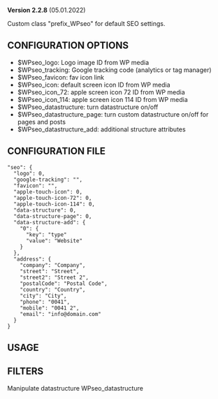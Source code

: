 **Version 2.2.8** (05.01.2022)

Custom class "prefix_WPseo" for default SEO settings.

## CONFIGURATION OPTIONS
* $WPseo_logo: Logo image ID from WP media
* $WPseo_tracking: Google tracking code (analytics or tag manager)
* $WPseo_favicon: fav icon link
* $WPseo_icon: default screen icon ID from WP media
* $WPseo_icon_72: apple screen icon 72 ID from WP media
* $WPseo_icon_114: apple screen icon 114 ID from WP media
* $WPseo_datastructure: turn datastructure on/off
* $WPseo_datastructure_page: turn custom datastructure on/off for pages and posts
* $WPseo_datastructure_add: additional structure attributes

## CONFIGURATION FILE
```
"seo": {
  "logo": 0,
  "google-tracking": "",
  "favicon": "",
  "apple-touch-icon": 0,
  "apple-touch-icon-72": 0,
  "apple-touch-icon-114": 0,
  "data-structure": 0,
  "data-structure-page": 0,
  "data-structure-add": {
    "0": {
      "key": "type"
      "value": "Website"
    }
  },
  "address": {
    "company": "Company",
    "street": "Street",
    "street2": "Street 2",
    "postalCode": "Postal Code",
    "country": "Country",
    "city": "City",
    "phone": "0041",
    "mobile": "0041 2",
    "email": "info@domain.com"
  }
}
```

## USAGE


## FILTERS
Manipulate datastructure
WPseo_datastructure

